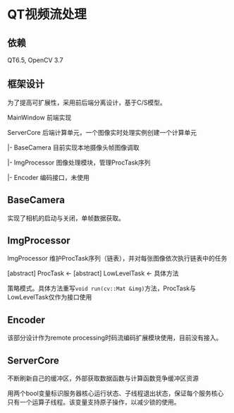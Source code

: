 # QT视频流处理

## 依赖

QT6.5, OpenCV 3.7

## 框架设计

为了提高可扩展性，采用前后端分离设计，基于C/S模型。

MainWindow 前端实现

ServerCore 后端计算单元，一个图像实时处理实例创建一个计算单元

|- BaseCamera 目前实现本地摄像头帧图像调取

|- ImgProcessor 图像处理模块，管理ProcTask序列

|- Encoder 编码接口，未使用

## BaseCamera

实现了相机的启动与关闭，单帧数据获取。

## ImgProcessor

ImgProcessor 维护ProcTask序列（链表），并对每张图像依次执行链表中的任务

[abstract] ProcTask <- [abstract] LowLevelTask <- 具体方法

策略模式。具体方法重写`void run(cv::Mat &img)`方法，ProcTask与LowLevelTask仅作为接口使用

## Encoder

该部分设计作为remote processing时码流编码扩展模块使用，目前没有接入。

## ServerCore

不断刷新自己的缓冲区，外部获取数据函数与计算函数竞争缓冲区资源

用两个bool变量标识服务器核心运行状态、子线程退出状态，保证每个服务核心只有一个运算子线程。该变量支持原子操作，以减少锁的使用。

